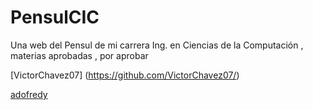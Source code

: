 # PensulCIC
Una web del Pensul de mi carrera Ing. en Ciencias de la Computación , materias aprobadas , por aprobar

[VictorChavez07] (https://github.com/VictorChavez07/)

[adofredy](https://github.com/adofredy)

